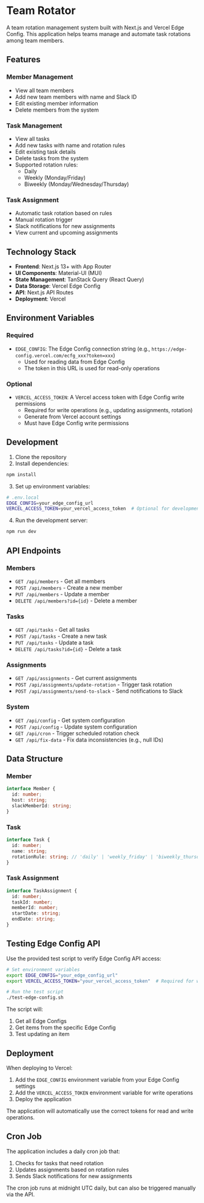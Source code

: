 # Team Rotator

A team rotation management system built with Next.js and Vercel Edge Config. This application helps teams manage and automate task rotations among team members.

## Features

### Member Management
- View all team members
- Add new team members with name and Slack ID
- Edit existing member information
- Delete members from the system

### Task Management
- View all tasks
- Add new tasks with name and rotation rules
- Edit existing task details
- Delete tasks from the system
- Supported rotation rules:
  - Daily
  - Weekly (Monday/Friday)
  - Biweekly (Monday/Wednesday/Thursday)

### Task Assignment
- Automatic task rotation based on rules
- Manual rotation trigger
- Slack notifications for new assignments
- View current and upcoming assignments

## Technology Stack

- **Frontend**: Next.js 13+ with App Router
- **UI Components**: Material-UI (MUI)
- **State Management**: TanStack Query (React Query)
- **Data Storage**: Vercel Edge Config
- **API**: Next.js API Routes
- **Deployment**: Vercel

## Environment Variables

### Required
- `EDGE_CONFIG`: The Edge Config connection string (e.g., `https://edge-config.vercel.com/ecfg_xxx?token=xxx`)
  - Used for reading data from Edge Config
  - The token in this URL is used for read-only operations

### Optional
- `VERCEL_ACCESS_TOKEN`: A Vercel access token with Edge Config write permissions
  - Required for write operations (e.g., updating assignments, rotation)
  - Generate from Vercel account settings
  - Must have Edge Config write permissions

## Development

1. Clone the repository
2. Install dependencies:
```bash
npm install
```
3. Set up environment variables:
```bash
# .env.local
EDGE_CONFIG=your_edge_config_url
VERCEL_ACCESS_TOKEN=your_vercel_access_token  # Optional for development
```
4. Run the development server:
```bash
npm run dev
```

## API Endpoints

### Members
- `GET /api/members` - Get all members
- `POST /api/members` - Create a new member
- `PUT /api/members` - Update a member
- `DELETE /api/members?id={id}` - Delete a member

### Tasks
- `GET /api/tasks` - Get all tasks
- `POST /api/tasks` - Create a new task
- `PUT /api/tasks` - Update a task
- `DELETE /api/tasks?id={id}` - Delete a task

### Assignments
- `GET /api/assignments` - Get current assignments
- `POST /api/assignments/update-rotation` - Trigger task rotation
- `POST /api/assignments/send-to-slack` - Send notifications to Slack

### System
- `GET /api/config` - Get system configuration
- `POST /api/config` - Update system configuration
- `GET /api/cron` - Trigger scheduled rotation check
- `GET /api/fix-data` - Fix data inconsistencies (e.g., null IDs)

## Data Structure

### Member
```typescript
interface Member {
  id: number;
  host: string;
  slackMemberId: string;
}
```

### Task
```typescript
interface Task {
  id: number;
  name: string;
  rotationRule: string; // 'daily' | 'weekly_friday' | 'biweekly_thursday' etc.
}
```

### Task Assignment
```typescript
interface TaskAssignment {
  id: number;
  taskId: number;
  memberId: number;
  startDate: string;
  endDate: string;
}
```

## Testing Edge Config API

Use the provided test script to verify Edge Config API access:

```bash
# Set environment variables
export EDGE_CONFIG="your_edge_config_url"
export VERCEL_ACCESS_TOKEN="your_vercel_access_token"  # Required for write operations

# Run the test script
./test-edge-config.sh
```

The script will:
1. Get all Edge Configs
2. Get items from the specific Edge Config
3. Test updating an item

## Deployment

When deploying to Vercel:

1. Add the `EDGE_CONFIG` environment variable from your Edge Config settings
2. Add the `VERCEL_ACCESS_TOKEN` environment variable for write operations
3. Deploy the application

The application will automatically use the correct tokens for read and write operations.

## Cron Job

The application includes a daily cron job that:
1. Checks for tasks that need rotation
2. Updates assignments based on rotation rules
3. Sends Slack notifications for new assignments

The cron job runs at midnight UTC daily, but can also be triggered manually via the API. 